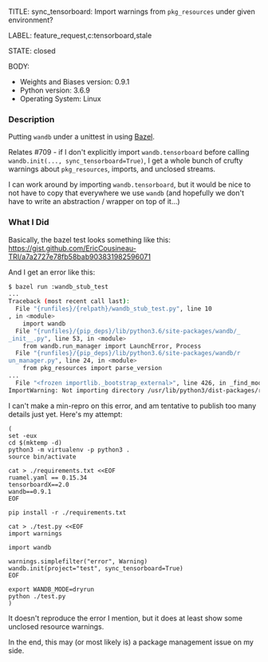 TITLE:
sync_tensorboard: Import warnings from `pkg_resources` under given environment?

LABEL:
feature_request,c:tensorboard,stale

STATE:
closed

BODY:
* Weights and Biases version: 0.9.1
* Python version: 3.6.9
* Operating System: Linux

### Description

Putting `wandb` under a unittest in using [Bazel](https://bazel.build/).

Relates #709 - if I don't explicitly import `wandb.tensorboard` before calling `wandb.init(..., sync_tensorboard=True)`, I get a whole bunch of crufty warnings about `pkg_resources`, imports, and unclosed streams.

I can work around by importing `wandb.tensorboard`, but it would be nice to not have to copy that everywhere we use `wandb` (and hopefully we don't have to write an abstraction / wrapper on top of it...)

### What I Did

Basically, the bazel test looks something like this:
https://gist.github.com/EricCousineau-TRI/a7a2727e78fb58bab903831982596071

And I get an error like this:
```sh
$ bazel run :wandb_stub_test
...
Traceback (most recent call last):                                                                                                                                                                                 
  File "{runfiles}/{relpath}/wandb_stub_test.py", line 10
, in <module>                                                                                                                                                                                                      
    import wandb                                                                                                                                                                                                   
  File "{runfiles}/{pip_deps}/lib/python3.6/site-packages/wandb/_
_init__.py", line 53, in <module>
    from wandb.run_manager import LaunchError, Process
  File "{runfiles}/{pip_deps}/lib/python3.6/site-packages/wandb/r
un_manager.py", line 24, in <module>
    from pkg_resources import parse_version
...
  File "<frozen importlib._bootstrap_external>", line 426, in _find_module_shim
ImportWarning: Not importing directory /usr/lib/python3/dist-packages/ruamel: missing __init__
```

I can't make a min-repro on this error, and am tentative to publish too many details just yet.
Here's my attempt:

```
(
set -eux
cd $(mktemp -d)
python3 -m virtualenv -p python3 .
source bin/activate

cat > ./requirements.txt <<EOF
ruamel.yaml == 0.15.34
tensorboardX==2.0
wandb==0.9.1
EOF

pip install -r ./requirements.txt

cat > ./test.py <<EOF
import warnings

import wandb

warnings.simplefilter("error", Warning)
wandb.init(project="test", sync_tensorboard=True)
EOF

export WANDB_MODE=dryrun
python ./test.py
)
```

It doesn't reproduce the error I mention, but it does at least show some unclosed resource warnings.

In the end, this may (or most likely is) a package management issue on my side.

